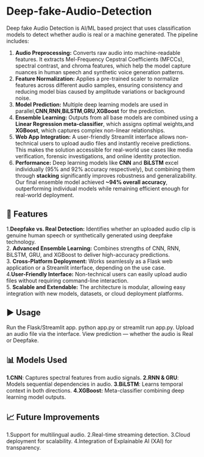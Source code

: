 # Deep-fake-Audio-Detection
Deep fake Audio Detection is  AI/ML based project that uses classification models to detect whether audio is real or a machine generated.
The pipeline includes:
1. **Audio Preprocessing:** Converts raw audio into machine-readable features. It extracts Mel-Frequency Cepstral Coefficients (MFCCs), spectral contrast, and chroma features, which help the model capture nuances in human speech and synthetic voice generation patterns.  
2. **Feature Normalization:** Applies a pre-trained scaler to normalize features across different audio samples, ensuring consistency and reducing model bias caused by amplitude variations or background noise.  
3. **Model Prediction:** Multiple deep learning models are used in parallel,**CNN**,**RNN**,**BiLSTM**,**GRU**,**XGBoost** for the prediction.
  4. **Ensemble Learning:** Outputs from all base models are combined using a **Linear Regression meta-classifier**, which assigns optimal weights,and **XGBoost**, which captures complex non-linear relationships.
  5. **Web App Integration:** A user-friendly Streamlit interface allows non-technical users to upload audio files and instantly receive predictions. This makes the solution accessible for real-world use cases like media verification, forensic investigations, and online identity protection.
  6. **Performance:** Deep learning models like **CNN** and **BiLSTM** excel individually (95% and 92% accuracy respectively), but combining them through **stacking** significantly improves robustness and generalizability. Our final ensemble model achieved **~94% overall accuracy**, outperforming individual models while remaining efficient enough for real-world deployment.


## 🚀 Features
1.**Deepfake vs. Real Detection:** Identifies whether an uploaded audio clip is genuine human speech or synthetically generated using deepfake technology.  
2. **Advanced Ensemble Learning:** Combines strengths of CNN, RNN, BiLSTM, GRU, and XGBoost to deliver high-accuracy predictions.  
3. **Cross-Platform Deployment:** Works seamlessly as a Flask web application or a Streamlit interface, depending on the use case.  
4.**User-Friendly Interface:** Non-technical users can easily upload audio files without requiring command-line interaction.  
5. **Scalable and Extendable:** The architecture is modular, allowing easy integration with new models, datasets, or cloud deployment platforms.  

## ▶️ Usage
Run the Flask/Streamlit app.
python app.py or streamlit run app.py.
Upload an audio file via the interface.
View prediction — whether the audio is Real or Deepfake.

## 📊 Models Used
**1.CNN**: Captures spectral features from audio signals.
**2.RNN & GRU**: Models sequential dependencies in audio.
**3.BiLSTM**: Learns temporal context in both directions.
**4.XGBoost:** Meta-classifier combining deep learning model outputs.

## 📈 Future Improvements
1.Support for multilingual audio.
2.Real-time streaming detection.
3.Cloud deployment for scalability.
4.Integration of Explainable AI (XAI) for transparency.

